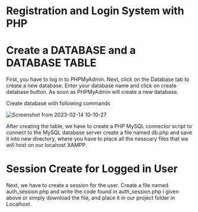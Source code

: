 # Registration and Login System with PHP

# Create a DATABASE and a DATABASE TABLE

First, you have to log in to PHPMyAdmin.
Next, click on the Database tab to create a new database.
Enter your database name and click on create database button.
As soon as PHPMyAdmin will create a new database.

Create database with following commands
 
![Screenshot from 2023-02-14 10-10-27](https://user-images.githubusercontent.com/121961009/218808553-765995af-d3a9-407a-b58e-db8faddb4c88.png)

After creating the table, we have to create a PHP MySQL connector script to connect to the MySQL database server
create a file named db.php and save it into new directory, where you have to place all the nesscary files that we will host on our locahost XAMPP.

# Session Create for Logged in User

Next, we have to create a session for the user. 
Create a file named auth_session.php and write the code found in auth_session.php i given above or simply download the file, and place it in our project folder in Localhost.




